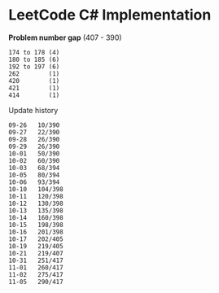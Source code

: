 LeetCode C# Implementation
=====================================

**Problem number gap** (407 - 390)
    
    174 to 178 (4)
    180 to 185 (6) 
    192 to 197 (6)
    262        (1)
    420        (1)
    421        (1)
    414        (1)

Update history

    09-26   10/390
    09-27   22/390
    09-28   26/390
    09-29   26/390
    10-01   50/390
    10-02   60/390
    10-03   68/394
    10-05   80/394
    10-06   93/394
    10-10   104/398
    10-11   120/398
    10-12   130/398
    10-13   135/398
    10-14   160/398
    10-15   198/398
    10-16   201/398
    10-17   202/405
    10-19   219/405
    10-21   219/407
    10-31   251/417
    11-01   260/417
    11-02   275/417
    11-05   290/417
    
    

